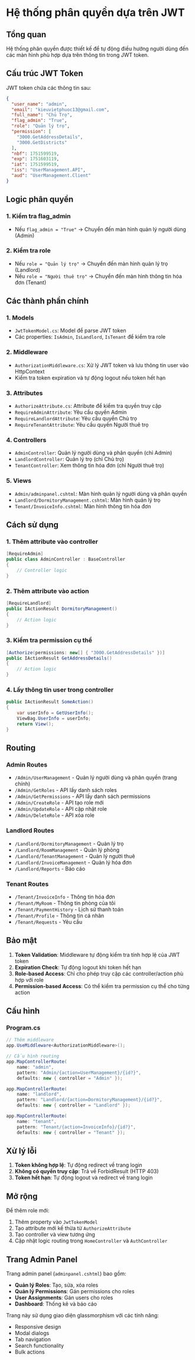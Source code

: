 # Hệ thống phân quyền dựa trên JWT

## Tổng quan

Hệ thống phân quyền được thiết kế để tự động điều hướng người dùng đến các màn hình phù hợp dựa trên thông tin trong JWT token.

## Cấu trúc JWT Token

JWT token chứa các thông tin sau:
```json
{
  "user_name": "admin",
  "email": "kieuvietphuoc13@gmail.com",
  "full_name": "Chủ Trọ",
  "flag_admin": "True",
  "role": "Quản lý trọ",
  "permission": [
    "3000.GetAddressDetails",
    "3000.GetDistricts"
  ],
  "nbf": 1751599519,
  "exp": 1751603119,
  "iat": 1751599519,
  "iss": "UserManagement.API",
  "aud": "UserManagement.Client"
}
```

## Logic phân quyền

### 1. Kiểm tra flag_admin
- Nếu `flag_admin = "True"` → Chuyển đến màn hình quản lý người dùng (Admin)

### 2. Kiểm tra role
- Nếu `role = "Quản lý trọ"` → Chuyển đến màn hình quản lý trọ (Landlord)
- Nếu `role = "Người thuê trọ"` → Chuyển đến màn hình thông tin hóa đơn (Tenant)

## Các thành phần chính

### 1. Models
- `JwtTokenModel.cs`: Model để parse JWT token
- Các properties: `IsAdmin`, `IsLandlord`, `IsTenant` để kiểm tra role

### 2. Middleware
- `AuthorizationMiddleware.cs`: Xử lý JWT token và lưu thông tin user vào HttpContext
- Kiểm tra token expiration và tự động logout nếu token hết hạn

### 3. Attributes
- `AuthorizeAttribute.cs`: Attribute để kiểm tra quyền truy cập
- `RequireAdminAttribute`: Yêu cầu quyền Admin
- `RequireLandlordAttribute`: Yêu cầu quyền Chủ trọ
- `RequireTenantAttribute`: Yêu cầu quyền Người thuê trọ

### 4. Controllers
- `AdminController`: Quản lý người dùng và phân quyền (chỉ Admin)
- `LandlordController`: Quản lý trọ (chỉ Chủ trọ)
- `TenantController`: Xem thông tin hóa đơn (chỉ Người thuê trọ)

### 5. Views
- `Admin/adminpanel.cshtml`: Màn hình quản lý người dùng và phân quyền
- `Landlord/DormitoryManagement.cshtml`: Màn hình quản lý trọ
- `Tenant/InvoiceInfo.cshtml`: Màn hình thông tin hóa đơn

## Cách sử dụng

### 1. Thêm attribute vào controller
```csharp
[RequireAdmin]
public class AdminController : BaseController
{
    // Controller logic
}
```

### 2. Thêm attribute vào action
```csharp
[RequireLandlord]
public IActionResult DormitoryManagement()
{
    // Action logic
}
```

### 3. Kiểm tra permission cụ thể
```csharp
[Authorize(permissions: new[] { "3000.GetAddressDetails" })]
public IActionResult GetAddressDetails()
{
    // Action logic
}
```

### 4. Lấy thông tin user trong controller
```csharp
public IActionResult SomeAction()
{
    var userInfo = GetUserInfo();
    ViewBag.UserInfo = userInfo;
    return View();
}
```

## Routing

### Admin Routes
- `/Admin/UserManagement` - Quản lý người dùng và phân quyền (trang chính)
- `/Admin/GetRoles` - API lấy danh sách roles
- `/Admin/GetPermissions` - API lấy danh sách permissions
- `/Admin/CreateRole` - API tạo role mới
- `/Admin/UpdateRole` - API cập nhật role
- `/Admin/DeleteRole` - API xóa role

### Landlord Routes
- `/Landlord/DormitoryManagement` - Quản lý trọ
- `/Landlord/RoomManagement` - Quản lý phòng
- `/Landlord/TenantManagement` - Quản lý người thuê
- `/Landlord/InvoiceManagement` - Quản lý hóa đơn
- `/Landlord/Reports` - Báo cáo

### Tenant Routes
- `/Tenant/InvoiceInfo` - Thông tin hóa đơn
- `/Tenant/MyRoom` - Thông tin phòng của tôi
- `/Tenant/PaymentHistory` - Lịch sử thanh toán
- `/Tenant/Profile` - Thông tin cá nhân
- `/Tenant/Requests` - Yêu cầu

## Bảo mật

1. **Token Validation**: Middleware tự động kiểm tra tính hợp lệ của JWT token
2. **Expiration Check**: Tự động logout khi token hết hạn
3. **Role-based Access**: Chỉ cho phép truy cập các controller/action phù hợp với role
4. **Permission-based Access**: Có thể kiểm tra permission cụ thể cho từng action

## Cấu hình

### Program.cs
```csharp
// Thêm middleware
app.UseMiddleware<AuthorizationMiddleware>();

// Cấu hình routing
app.MapControllerRoute(
    name: "admin",
    pattern: "Admin/{action=UserManagement}/{id?}",
    defaults: new { controller = "Admin" });

app.MapControllerRoute(
    name: "landlord",
    pattern: "Landlord/{action=DormitoryManagement}/{id?}",
    defaults: new { controller = "Landlord" });

app.MapControllerRoute(
    name: "tenant",
    pattern: "Tenant/{action=InvoiceInfo}/{id?}",
    defaults: new { controller = "Tenant" });
```

## Xử lý lỗi

1. **Token không hợp lệ**: Tự động redirect về trang login
2. **Không có quyền truy cập**: Trả về ForbidResult (HTTP 403)
3. **Token hết hạn**: Tự động logout và redirect về trang login

## Mở rộng

Để thêm role mới:
1. Thêm property vào `JwtTokenModel`
2. Tạo attribute mới kế thừa từ `AuthorizeAttribute`
3. Tạo controller và view tương ứng
4. Cập nhật logic routing trong `HomeController` và `AuthController`

## Trang Admin Panel

Trang admin panel (`adminpanel.cshtml`) bao gồm:
- **Quản lý Roles**: Tạo, sửa, xóa roles
- **Quản lý Permissions**: Gán permissions cho roles
- **User Assignments**: Gán users cho roles
- **Dashboard**: Thống kê và báo cáo

Trang này sử dụng giao diện glassmorphism với các tính năng:
- Responsive design
- Modal dialogs
- Tab navigation
- Search functionality
- Bulk actions 